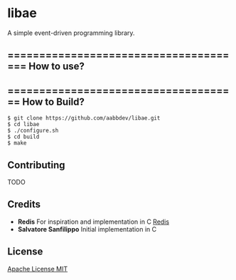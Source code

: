 # libae
A simple event-driven programming library.

======================================
How to use?
------------------



=====================================
How to Build?
------------------
```
$ git clone https://github.com/aabbdev/libae.git
$ cd libae
$ ./configure.sh
$ cd build
$ make
```
Contributing
------------------
TODO

Credits
------------------
* **Redis** For inspiration and implementation in C [Redis](https://github.com/redis/redis)
* **Salvatore Sanfilippo** Initial implementation in C

License
------------------
[Apache License MIT](/LICENSE)
